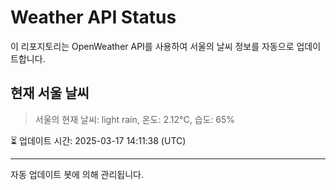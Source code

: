 
# Weather API Status

이 리포지토리는 OpenWeather API를 사용하여 서울의 날씨 정보를 자동으로 업데이트합니다.

## 현재 서울 날씨
> 서울의 현재 날씨: light rain, 온도: 2.12°C, 습도: 65%

⏳ 업데이트 시간: 2025-03-17 14:11:38 (UTC)

---
자동 업데이트 봇에 의해 관리됩니다.
